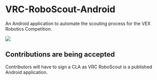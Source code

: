 # VRC-RoboScout-Android
An Android application to automate the scouting process for the VEX Robotics Competition.

[![](https://dcbadge.vercel.app/api/server/7b9qcMhVnW)](https://discord.gg/7b9qcMhVnW)

## Contributions are being accepted
Contributors will have to sign a CLA as VRC RoboScout is a published Android application.
